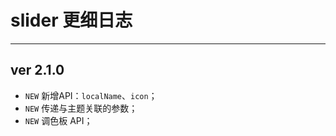 # slider 更细日志
---

## ver 2.1.0
- `NEW` 新增API：`localName`、`icon`；
- `NEW` 传递与主题关联的参数；
- `NEW` 调色板 API；